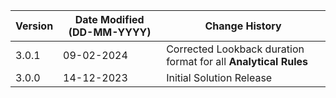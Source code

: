 | **Version** | **Date Modified (DD-MM-YYYY)** | **Change History**                                               |
|-------------|--------------------------------|------------------------------------------------------------------|
|  3.0.1      |  09-02-2024                    | Corrected Lookback duration format for all **Analytical Rules**    |
|  3.0.0      |  14-12-2023                    | Initial Solution Release 	                                      |
